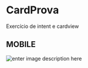 # CardProva
Exercício de intent e cardview


## MOBILE


![enter image description here](https://github.com/jordanruan/CardProva/blob/master/CardProva.gif?raw=true)
